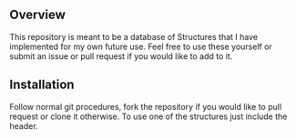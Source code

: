 ## Overview

This repository is meant to be a database of Structures that I have implemented for my own future use. Feel free to use these yourself or submit an issue or pull request if you would like to add to it.

## Installation

Follow normal git procedures, fork the repository if you would like to pull request or clone it otherwise. 
To use one of the structures just include the header.
